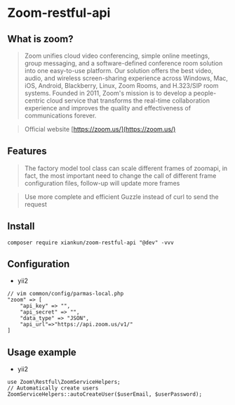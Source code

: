 # Zoom-restful-api

## What is zoom?

> Zoom unifies cloud video conferencing, simple online meetings, group messaging, and a software-defined conference room solution into one easy-to-use platform. Our solution offers the best video, audio, and wireless screen-sharing experience across Windows, Mac, iOS, Android, Blackberry, Linux, Zoom Rooms, and H.323/SIP room systems. Founded in 2011, Zoom's mission is to develop a people-centric cloud service that transforms the real-time collaboration experience and improves the quality and effectiveness of communications forever. 

> Official website [https://zoom.us/](https://zoom.us/)

## Features

> The factory model tool class can scale different frames of zoomapi, in fact, the most important need to change the call of different frame configuration files, follow-up will update more frames

> Use more complete and efficient Guzzle instead of curl to send the request

## Install
`composer require xiankun/zoom-restful-api "@dev" -vvv`

## Configuration
- yii2
```
// vim common/config/parmas-local.php
"zoom" => [
	"api_key" => "",
	"api_secret" => "",
	"data_type" => "JSON",
	"api_url"=>"https://api.zoom.us/v1/"
]
```

## Usage example
- yii2
```
use Zoom\Restful\ZoomServiceHelpers;
// Automatically create users
ZoomServiceHelpers::autoCreateUser($userEmail, $userPassword);
```

